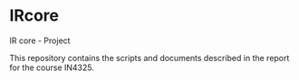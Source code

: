 # IRcore
IR core - Project

This repository contains the scripts and documents described in the report for the course IN4325.

